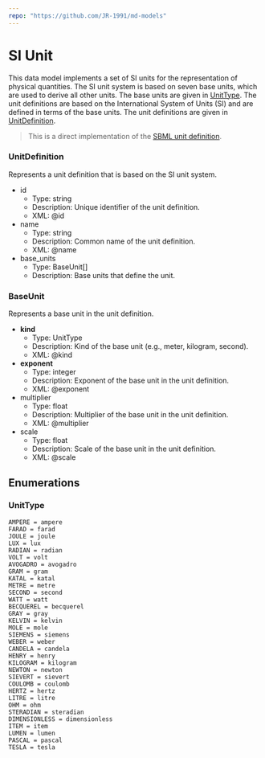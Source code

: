 ```yaml
---
repo: "https://github.com/JR-1991/md-models"
---
```


# SI Unit

This data model implements a set of SI units for the representation of physical quantities. The SI unit system is based on seven base units, which are used to derive all other units. The base units are given in [UnitType](#UnitType). The unit definitions are based on the International System of Units (SI) and are defined in terms of the base units. The unit definitions are given in [UnitDefinition](#UnitDefinition).

> This is a direct implementation of the [SBML unit definition](https://synonym.caltech.edu/software/libsbml/5.18.0/docs/formatted/python-api/classlibsbml_1_1_unit_definition.html).

### UnitDefinition

Represents a unit definition that is based on the SI unit system.

- id
  - Type: string
  - Description: Unique identifier of the unit definition.
  - XML: @id
- name
  - Type: string
  - Description: Common name of the unit definition.
  - XML: @name
- base_units
  - Type: BaseUnit[]
  - Description: Base units that define the unit.

### BaseUnit

Represents a base unit in the unit definition.

- __kind__
  - Type: UnitType
  - Description: Kind of the base unit (e.g., meter, kilogram, second).
  - XML: @kind
- __exponent__
  - Type: integer
  - Description: Exponent of the base unit in the unit definition.
  - XML: @exponent
- multiplier
  - Type: float
  - Description: Multiplier of the base unit in the unit definition.
  - XML: @multiplier
- scale
  - Type: float
  - Description: Scale of the base unit in the unit definition.
  - XML: @scale

## Enumerations

### UnitType

```
AMPERE = ampere
FARAD = farad
JOULE = joule
LUX = lux
RADIAN = radian
VOLT = volt
AVOGADRO = avogadro
GRAM = gram
KATAL = katal
METRE = metre
SECOND = second
WATT = watt
BECQUEREL = becquerel
GRAY = gray
KELVIN = kelvin
MOLE = mole
SIEMENS = siemens
WEBER = weber
CANDELA = candela
HENRY = henry
KILOGRAM = kilogram
NEWTON = newton
SIEVERT = sievert
COULOMB = coulomb
HERTZ = hertz
LITRE = litre
OHM = ohm
STERADIAN = steradian
DIMENSIONLESS = dimensionless
ITEM = item
LUMEN = lumen
PASCAL = pascal
TESLA = tesla
```
